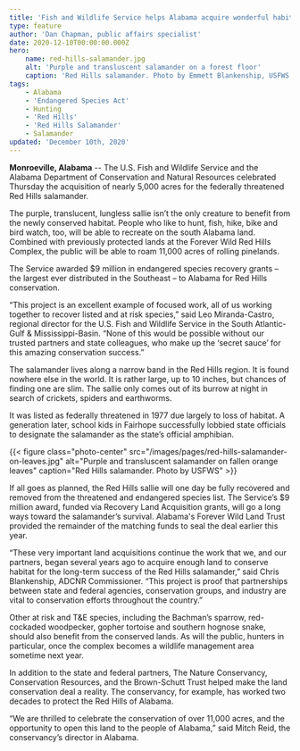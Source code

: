 ```yaml
---
title: 'Fish and Wildlife Service helps Alabama acquire wonderful habitat for rare salamander'
type: feature
author: 'Dan Chapman, public affairs specialist'
date: 2020-12-10T00:00:00.000Z
hero:
    name: red-hills-salamander.jpg
    alt: 'Purple and transluscent salamander on a forest floor'
    caption: 'Red Hills salamander. Photo by Emmett Blankenship, USFWS'
tags:
    - Alabama
    - 'Endangered Species Act'
    - Hunting
    - 'Red Hills'
    - 'Red Hills Salamander'
    - Salamander 
updated: 'December 10th, 2020'
---
```


**Monroeville, Alabama** -- The U.S. Fish and Wildlife Service and the Alabama Department of Conservation and Natural Resources celebrated Thursday the acquisition of nearly 5,000 acres for the federally threatened Red Hills salamander. 

The purple, translucent, lungless sallie isn’t the only creature to benefit from the newly conserved habitat. People who like to hunt, fish, hike, bike and bird watch, too, will be able to recreate on the south Alabama land. Combined with previously protected lands at the Forever Wild Red Hills Complex, the public will be able to roam 11,000 acres of rolling pinelands.

The Service awarded $9 million in endangered species recovery grants – the largest ever distributed in the Southeast – to Alabama for Red Hills conservation.

“This project is an excellent example of focused work, all of us working together to recover listed and at risk species,” said Leo Miranda-Castro, regional director for the U.S. Fish and Wildlife Service in the South Atlantic-Gulf & Mississippi-Basin. “None of this would be possible without our trusted partners and state colleagues, who make up the ‘secret sauce’ for this amazing conservation success.” 

The salamander lives along a narrow band in the Red Hills region. It is found nowhere else in the world. It is rather large, up to 10 inches, but chances of finding one are slim. The sallie only comes out of its burrow at night in search of crickets, spiders and earthworms. 

It was listed as federally threatened in 1977 due largely to loss of habitat. A generation later, school kids in Fairhope successfully lobbied state officials to designate the salamander as the state’s official amphibian.

{{< figure class="photo-center" src="/images/pages/red-hills-salamander-on-leaves.jpg" alt="Purple and transluscent salamander on fallen orange leaves" caption="Red Hills salamander. Photo by USFWS" >}}

If all goes as planned, the Red Hills sallie will one day be fully recovered and removed from the threatened and endangered species list. The Service’s $9 million award, funded via Recovery Land Acquisition grants, will go a long ways toward the salamander’s survival. Alabama's Forever Wild Land Trust provided the remainder of the matching funds to seal the deal earlier this year.

“These very important land acquisitions continue the work that we, and our partners, began several years ago to acquire enough land to conserve habitat for the long-term success of the Red Hills salamander,” said Chris Blankenship, ADCNR Commissioner. “This project is proof that partnerships between state and federal agencies, conservation groups, and industry are vital to conservation efforts throughout the country.”

Other at risk and T&E species, including the Bachman’s sparrow, red-cockaded woodpecker, gopher tortoise and southern hognose snake, should also benefit from the conserved lands. As will the public, hunters in particular, once the complex becomes a wildlife management area sometime next year. 

In addition to the state and federal partners, The Nature Conservancy, Conservation Resources, and the Brown-Schutt Trust helped make the land conservation deal a reality. The conservancy, for example, has worked two decades to protect the Red Hills of Alabama.

“We are thrilled to celebrate the conservation of over 11,000 acres, and the opportunity to open this land to the people of Alabama,” said Mitch Reid, the conservancy’s director in Alabama.
